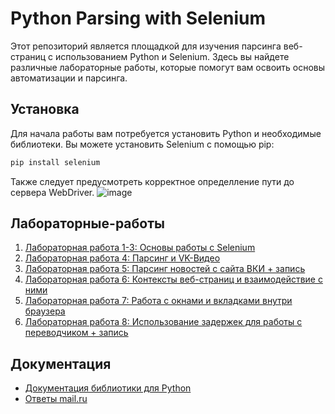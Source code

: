 # Python Parsing with Selenium

Этот репозиторий является площадкой для изучения парсинга веб-страниц с использованием Python и Selenium. Здесь вы найдете различные лабораторные работы, которые помогут вам освоить основы автоматизации и парсинга.

## Установка

Для начала работы вам потребуется установить Python и необходимые библиотеки. Вы можете установить Selenium с помощью pip:

```bash
pip install selenium
```

Также следует предусмотреть корректное определление пути до сервера WebDriver.
![image](https://github.com/user-attachments/assets/8c1764cd-c094-48b9-a5fd-2f7aa18940ab)

## Лабораторные-работы

1. [Лабораторная работа 1-3: Основы работы с Selenium](https://github.com/DonutsEmperor/Python-parsing-with-selenium/tree/main/lab1-3)
2. [Лабораторная работа 4: Парсинг и VK-Видео](https://github.com/DonutsEmperor/Python-parsing-with-selenium/tree/main/lab4)
3. [Лабораторная работа 5: Парсинг новостей с сайта ВКИ + запись](https://github.com/DonutsEmperor/Python-parsing-with-selenium/tree/main/lab5)
4. [Лабораторная работа 6: Контексты веб-страниц и взаимодействие с ними](https://github.com/DonutsEmperor/Python-parsing-with-selenium/tree/main/lab6)
5. [Лабораторная работа 7: Работа с окнами и вкладками внутри браузера](https://github.com/DonutsEmperor/Python-parsing-with-selenium/tree/main/lab7)
6. [Лабораторная работа 8: Использование задержек для работы с переводчиком + запись](https://github.com/DonutsEmperor/Python-parsing-with-selenium/tree/main/lab8)

## Документация

- [Документация библиотики для Python](https://selenium-python.readthedocs.io/)
- [Ответы mail.ru](https://stackoverflow.com/search?q=%5Bpython%5D+and+%5Bselenium%5D)




